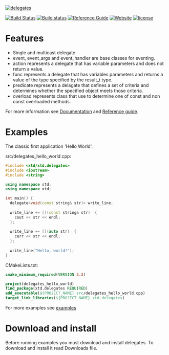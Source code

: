 [![delegates](docs/pictures/header.png)](https://gammasoft71.wixsite.com/xtd-delegates)

[![Build Status](https://travis-ci.org/gammasoft71/xtd_delegates.svg?branch=master)](https://travis-ci.org/gammasoft71/xtd_delegates)
[![Build status](https://ci.appveyor.com/api/projects/status/6483r6dkpixsyxs9?svg=true)](https://ci.appveyor.com/project/gammasoft71/xtd-delegates)
[![Reference Guide](https://img.shields.io/badge/code-Reference_Guide-brightgreen.svg)](https://codedocs.xyz/gammasoft71/xtd_delegates/)
[![Website](https://img.shields.io/badge/web-gammasoft-brightgreen.svg)](https://gammasoft71.wixsite.com/gammasoft)
[![license](https://img.shields.io/github/license/gammasoft71/xtd.delegates.svg)](LICENSE.md)
<!--- 
[![Download delegates](https://img.shields.io/sourceforge/dt/delegates.svg)](https://sourceforge.net/projects/delegates/files/latest/download)
[![GitHub top language](https://img.shields.io/github/languages/top/gammasoft71/xtd.delegates.svg)](README.md)
[![Windows](https://img.shields.io/badge/os-Windows-004080.svg)](README.md)
[![macOS](https://img.shields.io/badge/os-macOS-004080.svg)](README.md)
[![Linux](https://img.shields.io/badge/os-Linux-004080.svg)](README.md)
[![codecov](https://codecov.io/gh/gammasoft71/xtd.delegates/branch/master/graph/badge.svg)](https://codecov.io/gh/gammasoft71/xtd.delegates)
--->

# Features

* Single and multicast delegate
* event, event_args and event_handler are base classes for eventing.
* action represents a delegate that has variable parameters and does not return a value.
* func represents a delegate that has variables parameters and returns a value of the type specified by the result_t type.
* predicate represents a delagate that defines a set of criteria and determines whether the specified object meets those criteria.
* overload represents class that use to determine one of const and non const overloaded methods.

For more information see [Documentation](docs) and [Reference guide](https://codedocs.xyz/gammasoft71/xtd_delegates).

# Examples

The classic first application 'Hello World'.

src/delegates_hello_world.cpp:

```c++
#include <xtd/xtd.delegates>
#include <iostream>
#include <string>

using namespace std;
using namespace xtd;

int main() {
  delegate<void(const string& str)> write_line;
  
  write_line += [](const string& str)  {
    cout << str << endl;
  };
  
  write_line += [](auto str)  {
    cerr << str << endl;
  };
  
  write_line("Hello, world!");
}
```

CMakeLists.txt:

```cmake
cmake_minimum_required(VERSION 3.3)

project(delegates_hello_world)
find_package(xtd.delegates REQUIRED)
add_executable(${PROJECT_NAME} src/delegates_hello_world.cpp)
target_link_libraries(${PROJECT_NAME} xtd.delegates)
```

For more examples see [examples](examples)

# Download and install

Before running examples you must download and install delegates. To download and install it read Downloads file.

